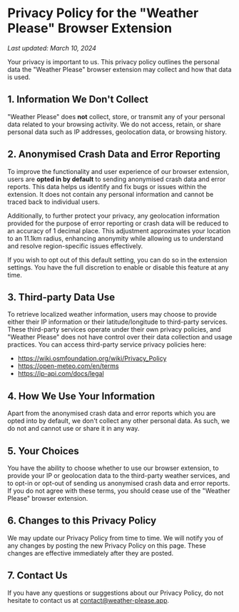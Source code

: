 # Privacy Policy for the "Weather Please" Browser Extension

_Last updated: March 10, 2024_

Your privacy is important to us. This privacy policy outlines the personal data the "Weather Please" browser extension may collect and how that data is used.

## 1. Information We Don't Collect

"Weather Please" does **not** collect, store, or transmit any of your personal data related to your browsing activity. We do not access, retain, or share personal data such as IP addresses, geolocation data, or browsing history.

## 2. Anonymised Crash Data and Error Reporting

To improve the functionality and user experience of our browser extension, users are **opted in by default** to sending anonymised crash data and error reports. This data helps us identify and fix bugs or issues within the extension. It does not contain any personal information and cannot be traced back to individual users.

Additionally, to further protect your privacy, any geolocation information provided for the purpose of error reporting or crash data will be reduced to an accuracy of 1 decimal place. This adjustment approximates your location to an 11.1km radius, enhancing anonymity while allowing us to understand and resolve region-specific issues effectively.

If you wish to opt out of this default setting, you can do so in the extension settings. You have the full discretion to enable or disable this feature at any time.

## 3. Third-party Data Use

To retrieve localized weather information, users may choose to provide either their IP information or their latitude/longitude to third-party services. These third-party services operate under their own privacy policies, and "Weather Please" does not have control over their data collection and usage practices. You can access third-party service privacy policies here:

- https://wiki.osmfoundation.org/wiki/Privacy_Policy
- https://open-meteo.com/en/terms
- https://ip-api.com/docs/legal

## 4. How We Use Your Information

Apart from the anonymised crash data and error reports which you are opted into by default, we don't collect any other personal data. As such, we do not and cannot use or share it in any way.

## 5. Your Choices

You have the ability to choose whether to use our browser extension, to provide your IP or geolocation data to the third-party weather services, and to opt-in or opt-out of sending us anonymised crash data and error reports. If you do not agree with these terms, you should cease use of the "Weather Please" browser extension.

## 6. Changes to this Privacy Policy

We may update our Privacy Policy from time to time. We will notify you of any changes by posting the new Privacy Policy on this page. These changes are effective immediately after they are posted.

## 7. Contact Us

If you have any questions or suggestions about our Privacy Policy, do not hesitate to contact us at [contact@weather-please.app](mailto:contact@weather-please.app).
